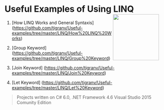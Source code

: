 # Useful Examples of Using LINQ  <img src="https://cloud.githubusercontent.com/assets/24522089/21962098/41a510c8-db36-11e6-95ef-eb392a0a1919.png" align="right" width="150px" height="150px" /> 


1. [How LINQ Works and General Syntaxis] (https://github.com/tigranv/Useful-examples/tree/master/LINQ/How%20LINQ%20Works)

2. [Group Keyword] (https://github.com/tigranv/Useful-examples/tree/master/LINQ/Group%20Keyword)

3. [Join Keyword] (https://github.com/tigranv/Useful-examples/tree/master/LINQ/Join%20Keyword)

4. [Let Keyword] (https://github.com/tigranv/Useful-examples/tree/master/LINQ/Let%20Keyword)





> Projects written on C# 6.0, .NET Framework 4.6 Visual Studio 2015 Comunity Edition


